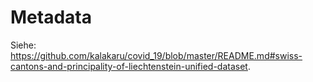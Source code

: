 # Metadata
Siehe: https://github.com/kalakaru/covid_19/blob/master/README.md#swiss-cantons-and-principality-of-liechtenstein-unified-dataset. 
